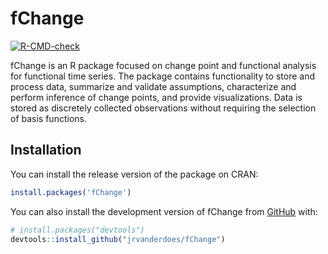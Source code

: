 
<!-- README.md is generated from README.Rmd. Please edit that file -->

# fChange

<!-- badges: start -->

[![R-CMD-check](https://github.com/jrvanderdoes/fChange/actions/workflows/R-CMD-check.yaml/badge.svg)](https://github.com/jrvanderdoes/fChange/actions/workflows/R-CMD-check.yaml)
<!-- badges: end -->

fChange is an R package focused on change point and functional analysis
for functional time series. The package contains functionality to store
and process data, summarize and validate assumptions, characterize and
perform inference of change points, and provide visualizations. Data is
stored as discretely collected observations without requiring the
selection of basis functions.

## Installation

You can install the release version of the package on CRAN:

``` r
install.packages('fChange')
```

You can also install the development version of fChange from
[GitHub](https://github.com/) with:

``` r
# install.packages("devtools")
devtools::install_github("jrvanderdoes/fChange")
```
